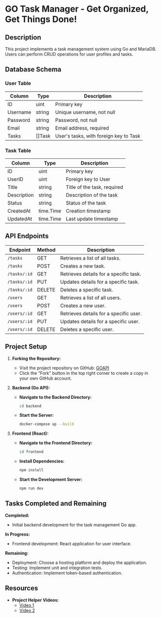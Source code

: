 # GO Task Manager - Get Organized, Get Things Done!

## Description

This project implements a task management system using Go and MariaDB. Users can perform CRUD operations for user profiles and tasks.

## Database Schema

### User Table

| Column   | Type     | Description                            |
|----------|----------|----------------------------------------|
| ID       | uint     | Primary key                            |
| Username | string   | Unique username, not null              |
| Password | string   | Password, not null                     |
| Email    | string   | Email address, required                |
| Tasks    | []Task   | User's tasks, with foreign key to Task |

### Task Table

| Column     | Type       | Description                            |
|------------|------------|----------------------------------------|
| ID         | uint       | Primary key                            |
| UserID     | uint       | Foreign key to User                    |
| Title      | string     | Title of the task, required            |
| Description| string     | Description of the task                |
| Status     | string     | Status of the task                     |
| CreatedAt  | time.Time  | Creation timestamp                     |
| UpdatedAt  | time.Time  | Last update timestamp                  |

## API Endpoints

| Endpoint     | Method | Description                               |
|--------------|--------|-------------------------------------------|
| `/tasks`     | GET    | Retrieves a list of all tasks.            |
| `/tasks`     | POST   | Creates a new task.                       |
| `/tasks/:id` | GET    | Retrieves details for a specific task.    |
| `/tasks/:id` | PUT    | Updates details for a specific task.      |
| `/tasks/:id` | DELETE | Deletes a specific task.                  |
| `/users`     | GET    | Retrieves a list of all users.            |
| `/users`     | POST   | Creates a new user.                       |
| `/users/:id` | GET    | Retrieves details for a specific user.    |
| `/users/:id` | PUT    | Updates details for a specific user.      |
| `/users/:id` | DELETE | Deletes a specific user.                  |

## Project Setup

1. **Forking the Repository:**
   - Visit the project repository on GitHub: [GOAPI](https://github.com/JordonAndersen/GOAPI)
   - Click the "Fork" button in the top right corner to create a copy in your own GitHub account.

2. **Backend (Go API):**
   - **Navigate to the Backend Directory:**
     ```bash
     cd backend
     ```
   - **Start the Server:**
     ```bash
     docker-compose up --build
     ```

3. **Frontend (React):**
   - **Navigate to the Frontend Directory:**
     ```bash
     cd frontend
     ```
   - **Install Dependencies:**
     ```bash
     npm install
     ```
   - **Start the Development Server:**
     ```bash
     npm run dev
     ```

## Tasks Completed and Remaining

**Completed:**
- Initial backend development for the task management Go app.

**In Progress:**
- Frontend development: React application for user interface.

**Remaining:**
- Deployment: Choose a hosting platform and deploy the application.
- Testing: Implement unit and integration tests.
- Authentication: Implement token-based authentication.

## Resources

- **Project Helper Videos:**
  - [Video 1](https://www.youtube.com/watch?v=QevhhM_QfbM)
  - [Video 2](https://dev.to/divrhino/build-a-rest-api-from-scratch-with-go-and-docker-3o54)

